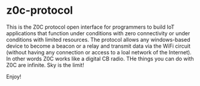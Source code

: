 # z0c-protocol
This is the Z0C protocol open interface for programmers to build IoT applications that function under conditions with zero connectivity or under conditions with limited resources. The protocol allows any windows-based device to become a beacon or a relay and transmit data via the WiFi circuit (without having any connection or access to a loal network of the Internet). In other words Z0C works like a digital CB radio. THe things you can do with Z0C are infinite. Sky is the limit!

Enjoy!
